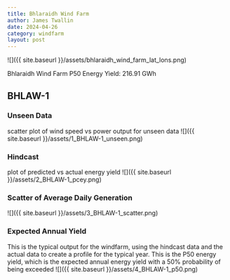 ```yaml
---
title: Bhlaraidh Wind Farm
author: James Twallin
date: 2024-04-26
category: windfarm
layout: post
---
```

![]({{ site.baseurl }}/assets/bhlaraidh_wind_farm_lat_lons.png)

Bhlaraidh Wind Farm P50 Energy Yield: 216.91 GWh

BHLAW-1
-------------
### Unseen Data 
scatter plot of wind speed vs power output for unseen data
![]({{ site.baseurl }}/assets/1_BHLAW-1_unseen.png)
### Hindcast 
plot of predicted vs actual energy yield
![]({{ site.baseurl }}/assets/2_BHLAW-1_pcey.png)
### Scatter of Average Daily Generation 

![]({{ site.baseurl }}/assets/3_BHLAW-1_scatter.png)
### Expected Annual Yield 
This is the typical output for the windfarm, using the hindcast data and the actual data to create a profile for the typical year. This is the P50 energy yield, which is the expected annual energy yield with a 50% probability of being exceeded
![]({{ site.baseurl }}/assets/4_BHLAW-1_p50.png)

